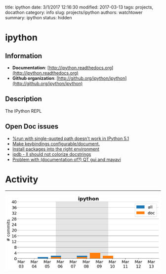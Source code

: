 title: ipython
date: 3/1/2017 12:16:30
modified: 2017-03-13
tags: projects, docathon
category: info
slug: projects/ipython
authors: watchtower
summary: ipython
status: hidden

# ipython

## Information

* **Documentation**: [http://ipython.readthedocs.org](http://ipython.readthedocs.org)
* **Github organization**: [http://github.org/ipython/ipython](http://github.org/ipython/ipython)
## Description
The IPython REPL

## Open Doc issues

* [%run with single-quoted path doesn't work in IPython 5.1](https://github.com/ipython/ipython/issues/10079)
* [Make keybindings configurable/document.](https://github.com/ipython/ipython/issues/9635)
* [Install packages into the right environment](https://github.com/ipython/ipython/issues/9517)
* [ipdb - ll should not colorize docstrings](https://github.com/ipython/ipython/issues/9131)
* [Problem with (documentation of?) QT gui and mayavi](https://github.com/ipython/ipython/issues/10384)


# Activity
---
![](images/ipython.png)